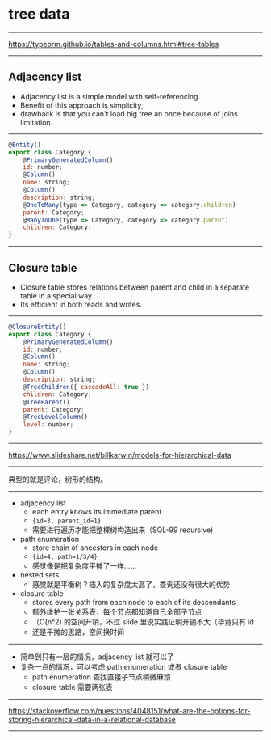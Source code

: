 # tree data

---

https://typeorm.github.io/tables-and-columns.html#tree-tables

---

## Adjacency list

- Adjacency list is a simple model with self-referencing.
- Benefit of this approach is simplicity,
- drawback is that you can't load big tree an once because of joins limitation.

---

```javascript
@Entity()
export class Category {
    @PrimaryGeneratedColumn()
    id: number;
    @Column()
    name: string;
    @Column()
    description: string;
    @OneToMany(type => Category, category => category.children)
    parent: Category;
    @ManyToOne(type => Category, category => category.parent)
    children: Category;
}
```

---

## Closure table

- Closure table stores relations between parent and child in a separate table in a special way.
- Its efficient in both reads and writes.

---

```javascript
@ClosureEntity()
export class Category {
    @PrimaryGeneratedColumn()
    id: number;
    @Column()
    name: string;
    @Column()
    description: string;
    @TreeChildren({ cascadeAll: true })
    children: Category;
    @TreeParent()
    parent: Category;
    @TreeLevelColumn()
    level: number;
}
```

---

https://www.slideshare.net/billkarwin/models-for-hierarchical-data

---

典型的就是评论，树形的结构。

---

- adjacency list
    - each entry knows its immediate parent
    - `{id=3, parent_id=1}`
    - 需要进行遍历才能把整棵树构造出来（SQL-99 recursive)
- path enumeration
    - store chain of ancestors in each node
    - `{id=4, path=1/3/4}`
    - 感觉像是把复杂度平摊了一样……
- nested sets
    - 感觉就是平衡树？插入的复杂度太高了，查询还没有很大的优势
- closure table
    - stores every path from each node to each of its descendants
    - 额外维护一张关系表，每个节点都知道自己全部子节点
    - （O(n^2) 的空间开销，不过 slide 里说实践证明开销不大（毕竟只有 id
    - 还是平摊的思路，空间换时间

---

- 简单到只有一层的情况，adjacency list 就可以了
- 复杂一点的情况，可以考虑 path enumeration 或者 closure table
    - path enumeration 查找直接子节点稍微麻烦
    - closure table 需要两张表

---

https://stackoverflow.com/questions/4048151/what-are-the-options-for-storing-hierarchical-data-in-a-relational-database

---
